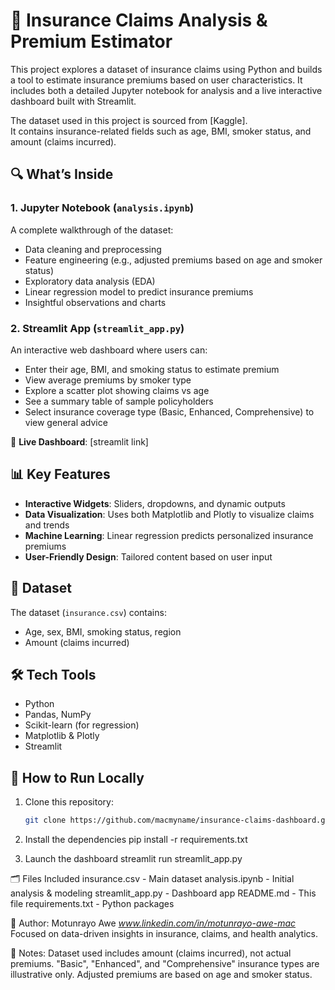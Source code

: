 # 🧾 Insurance Claims Analysis & Premium Estimator

This project explores a dataset of insurance claims using Python and builds a tool to estimate insurance premiums based on user characteristics. It includes both a detailed Jupyter notebook for analysis and a live interactive dashboard built with Streamlit.

The dataset used in this project is sourced from [Kaggle].  
It contains insurance-related fields such as age, BMI, smoker status, and amount (claims incurred).  

## 🔍 What’s Inside

### 1. Jupyter Notebook (`analysis.ipynb`)
A complete walkthrough of the dataset:
- Data cleaning and preprocessing
- Feature engineering (e.g., adjusted premiums based on age and smoker status)
- Exploratory data analysis (EDA)
- Linear regression model to predict insurance premiums
- Insightful observations and charts

### 2. Streamlit App (`streamlit_app.py`)
An interactive web dashboard where users can:
- Enter their age, BMI, and smoking status to estimate premium
- View average premiums by smoker type
- Explore a scatter plot showing claims vs age
- See a summary table of sample policyholders
- Select insurance coverage type (Basic, Enhanced, Comprehensive) to view general advice

📍 **Live Dashboard**: [streamlit link]

## 📊 Key Features

- **Interactive Widgets**: Sliders, dropdowns, and dynamic outputs
- **Data Visualization**: Uses both Matplotlib and Plotly to visualize claims and trends
- **Machine Learning**: Linear regression predicts personalized insurance premiums
- **User-Friendly Design**: Tailored content based on user input

## 💾 Dataset
The dataset (`insurance.csv`) contains:
- Age, sex, BMI, smoking status, region
- Amount (claims incurred)

## 🛠️ Tech Tools
- Python
- Pandas, NumPy
- Scikit-learn (for regression)
- Matplotlib & Plotly
- Streamlit

## 🚀 How to Run Locally

1. Clone this repository:
   ```bash
   git clone https://github.com/macmyname/insurance-claims-dashboard.git
   
2. Install the dependencies
   pip install -r requirements.txt

3. Launch the dashboard
   streamlit run streamlit_app.py

🗂️ Files Included
insurance.csv - Main dataset
analysis.ipynb - Initial analysis & modeling
streamlit_app.py - Dashboard app
README.md - This file
requirements.txt - Python packages

👤 Author:
Motunrayo Awe
_www.linkedin.com/in/motunrayo-awe-mac_
Focused on data-driven insights in insurance, claims, and health analytics.

📝 Notes:
Dataset used includes amount (claims incurred), not actual premiums.
"Basic", "Enhanced", and "Comprehensive" insurance types are illustrative only.
Adjusted premiums are based on age and smoker status.
